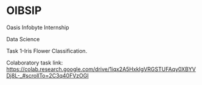 # OIBSIP
Oasis Infobyte Internship 

Data Science

Task 1-Iris Flower Classification.

Colaboratory task link:
https://colab.research.google.com/drive/1iqx2A5HxkIgVRGSTUFAqy0XBYVDj8L-_#scrollTo=2C3q40FVzOGI
